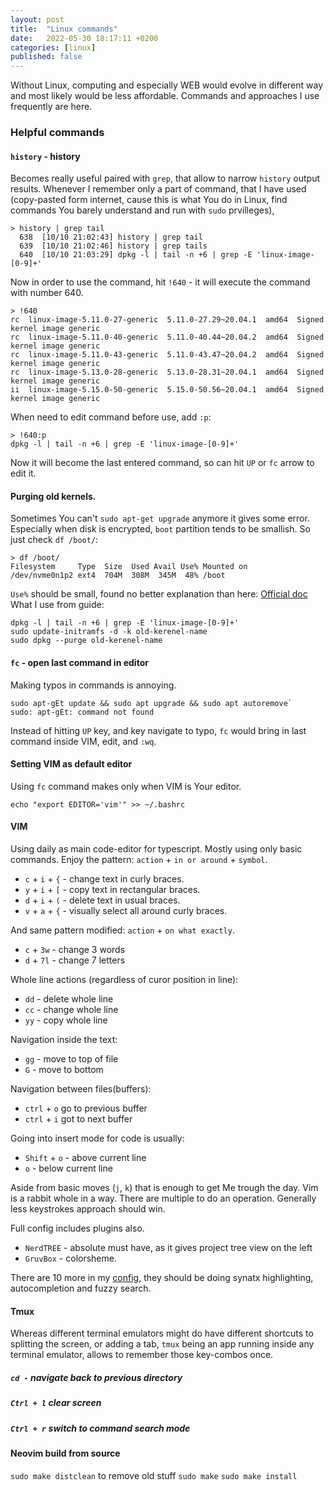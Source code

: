 ```yaml
---
layout: post
title:  "Linux commands"
date:   2022-05-30 18:17:11 +0200
categories: [linux]
published: false
---
```


Without Linux, computing and especially WEB would evolve in different way and 
most likely would be less affordable. Commands and approaches I use frequently are here.

### Helpful commands

#### <a name="history">`history` - history
Becomes really useful paired with <a name="grep">`grep`,
that allow to narrow `history` output results.
Whenever I remember only a part of command, that I have used (copy-pasted form internet, 
cause this is what You do in Linux, find commands You barely understand and run with `sudo` prvilleges),
```
> history | grep tail
  638  [10/10 21:02:43] history | grep tail
  639  [10/10 21:02:46] history | grep tails
  640  [10/10 21:03:29] dpkg -l | tail -n +6 | grep -E 'linux-image-[0-9]+'
```
Now in order to use the command, hit `!640` - it will execute the command with 
number 640.
```
> !640
rc  linux-image-5.11.0-27-generic  5.11.0-27.29~20.04.1  amd64  Signed kernel image generic
rc  linux-image-5.11.0-40-generic  5.11.0-40.44~20.04.2  amd64  Signed kernel image generic
rc  linux-image-5.11.0-43-generic  5.11.0-43.47~20.04.2  amd64  Signed kernel image generic
rc  linux-image-5.13.0-28-generic  5.13.0-28.31~20.04.1  amd64  Signed kernel image generic
ii  linux-image-5.15.0-50-generic  5.15.0-50.56~20.04.1  amd64  Signed kernel image generic
```
When need to edit command before use, add `:p`:
```
> !640:p 
dpkg -l | tail -n +6 | grep -E 'linux-image-[0-9]+'
```
Now it will become the last entered command, so can hit `UP` or `fc` arrow to edit it.

#### <a name="purging old kernels">Purging old kernels.
Sometimes You can't `sudo apt-get upgrade` anymore it gives some error.
Especially when disk is encrypted, `boot` partition tends to be smallish.
So just check <a name="df">`df /boot/`: 
```
> df /boot/
Filesystem     Type  Size  Used Avail Use% Mounted on
/dev/nvme0n1p2 ext4  704M  308M  345M  48% /boot
```
`Use%` should be small, found no better explanation than here:
[Official doc](https://help.ubuntu.com/community/RemoveOldKernels#Manual_Maintenance)
What I use from guide:
```
dpkg -l | tail -n +6 | grep -E 'linux-image-[0-9]+'
sudo update-initramfs -d -k old-kerenel-name
sudo dpkg --purge old-kerenel-name
```

#### <a name="fc">`fc` - open last command in editor
Making typos in commands is annoying.
```
sudo apt-gEt update && sudo apt upgrade && sudo apt autoremove`
sudo: apt-gEt: command not found
```
Instead of hitting `UP` key, and key navigate to typo, `fc` would 
bring in last command inside VIM, edit, and `:wq`.

#### <a name="vim as default editor">Setting VIM as default editor
Using `fc` command makes only when VIM is Your editor.
```
echo "export EDITOR='vim'" >> ~/.bashrc
```

#### <a name="VIM">VIM 
Using daily as main code-editor for typescript. Mostly using only basic commands.
Enjoy the pattern: `action` + `in or around` + `symbol`.
* `c` + `i` + `{` - change text in curly braces.
* `y` + `i` + `[` - copy text in rectangular braces. 
* `d` + `i` + `(` - delete text in usual braces.
* `v` + `a` + `{` - visually select all around curly braces.  

And same pattern modified: `action` + `on what exactly`.
* `c` + `3w` - change 3 words
* `d` + `7l` - change 7 letters  

Whole line actions (regardless of curor position in line):
* `dd` - delete whole line 
* `cc` - change whole line 
* `yy` - copy whole line  

Navigation inside the text:
* `gg` - move to top of file
* `G` - move to bottom

Navigation between files(buffers):
* `ctrl` + `o` go to previous buffer
* `ctrl` + `i` got to next buffer

Going into insert mode for code is usually:
* `Shift` + `o` - above current line
* `o` - below current line

Aside from basic moves (`j`, `k`) that is enough to get Me trough the day.
Vim is a rabbit whole in a way. There are multiple to do an operation. Generally 
less keystrokes approach should win.

Full config includes plugins also.
* `NerdTREE` - absolute must have, as it gives project tree view on the left
* `GruvBox` - colorsheme.

There are 10 more in my [config](https://github.com/DmitryAlCh/dotfiles/tree/main/nvim), 
they should be doing synatx highlighting, autocompletion and fuzzy search.

#### Tmux
Whereas different terminal emulators might do have different shortcuts to 
splitting the screen, or adding a tab, `tmux` being an app running inside any 
terminal emulator, allows to remember those key-combos once.

##### <a name="cd -">`cd -` navigate back to previous directory
##### <a name="ctrl + l">`Ctrl + l` clear screen
##### <a name="ctrl + r">`Ctrl + r` switch to command search mode 
#### Neovim build from source
`sudo make distclean` to remove old stuff
`sudo make`
`sudo make install`


